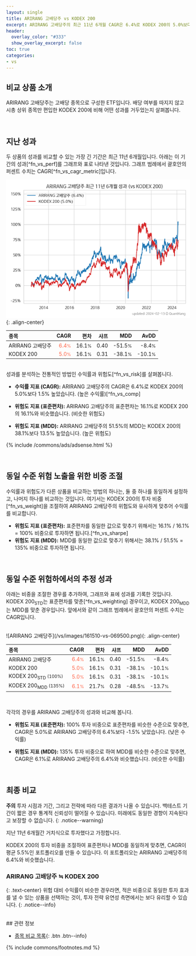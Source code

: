 ```yaml
---
layout: single
title: ARIRANG 고배당주 vs KODEX 200
excerpt: ARIRANG 고배당주의 최근 11년 6개월 CAGR은 6.4%로 KODEX 200의 5.0%보다 1.5% 높았습니다.
header:
  overlay_color: "#333"
  show_overlay_excerpt: false
toc: true
categories:
- vs
---
```


## 비교 상품 소개


ARIRANG 고배당주는 고배당 종목으로 구성한 ETF입니다. 배당 여부를 따지지 않고 시총 상위 종목만 편입한 KODEX 200에 비해 어떤 성과를 거두었는지 살펴봅니다.

<br>
<div>
</div>

## 지난 성과

두 상품의 성과를 비교할 수 있는 가장 긴 기간은 최근 11년 6개월입니다. 아래는 이 기간의 성과[^fn_vs_perf]를 그래프와 표로 나타낸 것입니다.
그래프 범례에서 괄호안의 퍼센트 수치는 CAGR[^fn_vs_cagr_metric]입니다.

![ARIRANG 고배당주](/vs/images/161510-vs-069500_dual.png){: .align-center}

| **종목** | **CAGR** | **편차** | **샤프** | **MDD** | **AvDD** |
| :------------ | ------: | -----------: | -------: | ------: | -------: |
| ARIRANG 고배당주 | <span style="color: tomato">6.4<small>%</small></span> | 16.1<small>%</small> | 0.40 | -51.5<small>%</small> | -8.4<small>%</small> |
| KODEX 200 | <span style="color: tomato">5.0<small>%</small></span> | 16.1<small>%</small> | 0.31 | -38.1<small>%</small> | -10.1<small>%</small> |

<!-- more -->

<br>
성과를 분석하는 전통적인 방법인 수익률과 위험도[^fn_vs_risk]를 살펴봅니다.

- **수익률 지표 (CAGR):** ARIRANG 고배당주의 CAGR은 6.4%로 KODEX 200의 5.0%보다 1.5% 높았습니다. (높은 수익률)[^fn_vs_comp]

- **위험도 지표 (표준편차):** ARIRANG 고배당주의 표준편차는 16.1%로 KODEX 200의 16.1%와 비슷했습니다. (비슷한 위험도)

- **위험도 지표 (MDD):** ARIRANG 고배당주의 51.5%의 MDD는 KODEX 200의 38.1%보다 13.5% 높았습니다. (높은 위험도)


{% include /commons/ads/adsense.html %}

<br>
<div>
</div>

## 동일 수준 위험 노출을 위한 비중 조절

수익률과 위험도가 다른 상품을 비교하는 방법의 하나는, 둘 중 하나를 동일하게 설정하고, 나머지 하나를 비교하는 것입니다.
여기서는 KODEX 200의 투자 비중[^fn_vs_weight]을 조절하여 ARIRANG 고배당주의 위험도와 유사하게 맞추어 수익률를 비교합니다.

- **위험도 지표 (표준편차):** 표준편차를 동일한 값으로 맞추기 위해서는 16.1% / 16.1% = 100% 비중으로 투자하면 됩니다.[^fn_vs_sharpe]
- **위험도 지표 (MDD):** MDD를 동일한 값으로 맞추기 위해서는 38.1% / 51.5% = 135% 비중으로 투자하면 됩니다.

<br>
<div>
</div>

## 동일 수준 위험하에서의 추정 성과

아래는 비중을 조절한 경우를 추가하여, 그래프와 표에 성과를 기록한 것입니다.
KODEX 200<sub>STD</sub>는 표준편차를 맞춘[^fn_vs_weighting] 경우이고, KODEX 200<sub>MDD</sub>는 MDD를 맞춘 경우입니다.
앞에서와 같이 그래프 범례에서 괄호안의 퍼센트 수치는 CAGR입니다.

<br>
![ARIRANG 고배당주](/vs/images/161510-vs-069500.png){: .align-center}



| **종목** | **CAGR** | **편차** | **샤프** | **MDD** | **AvDD** |
| :------------ | ------: | -----------: | -------: | ------: | -------: |
| ARIRANG 고배당주 | <span style="color: tomato">6.4<small>%</small></span> | 16.1<small>%</small> | 0.40 | -51.5<small>%</small> | -8.4<small>%</small> |
| KODEX 200 | <span style="color: tomato">5.0<small>%</small></span> | 16.1<small>%</small> | 0.31 | -38.1<small>%</small> | -10.1<small>%</small> |
| KODEX 200<sub>STD</sub> <small>(100%)</small> | <span style="color: tomato">5.0<small>%</small></span> | 16.1<small>%</small> | 0.31 | -38.1<small>%</small> | -10.1<small>%</small> |
| KODEX 200<sub>MDD</sub> <small>(135%)</small> | <span style="color: tomato">6.1<small>%</small></span> | 21.7<small>%</small> | 0.28 | -48.5<small>%</small> | -13.7<small>%</small> |

<br>

각각의 경우를 ARIRANG 고배당주의 성과와 비교해 봅니다.
- **위험도 지표 (표준편차):** 100% 투자 비중으로 표준편차를 비슷한 수준으로 맞추면, CAGR은 5.0%로 ARIRANG 고배당주의 6.4%보다 -1.5% 낮았습니다. (낮은 수익률)

- **위험도 지표 (MDD):** 135% 투자 비중으로 하여 MDD를 비슷한 수준으로 맞추면, CAGR은 6.1%로 ARIRANG 고배당주의 6.4%와 비슷했습니다. (비슷한 수익률)



<br>

## 최종 비교

**주의** 투자 시점과 기간, 그리고 전략에 따라 다른 결과가 나올 수 있습니다. 백테스트 기간이 짧은 경우 통계적 신뢰성이 떨어질 수 있습니다. 미래에도 동일한 경향이 지속된다고 보장할 수 없습니다.
{: .notice--warning}

지난 11년 6개월간 거치식으로 투자했다고 가정합니다.

KODEX 200의 투자 비중을 조절하여 표준편차나 MDD를 동일하게 맞추면, CAGR이 평균 5.5%인 포트폴리오를 만들 수 있습니다.
이 포트폴리오는 ARIRANG 고배당주의 6.4%와 비슷했습니다.

### ARIRANG 고배당주 ≒ KODEX 200
{: .text-center}
위험 대비 수익률이 비슷한 경우라면, 적은 비중으로 동일한 투자 효과를 낼 수 있는 상품을 선택하는 것이, 투자 전략 유연성 측면에서는 보다 유리할 수 있습니다.
{: .notice--info}

<br>
## 관련 정보

- [종목 비교 목록](/vs/){: .btn .btn--info}

{% include commons/footnotes.md %}